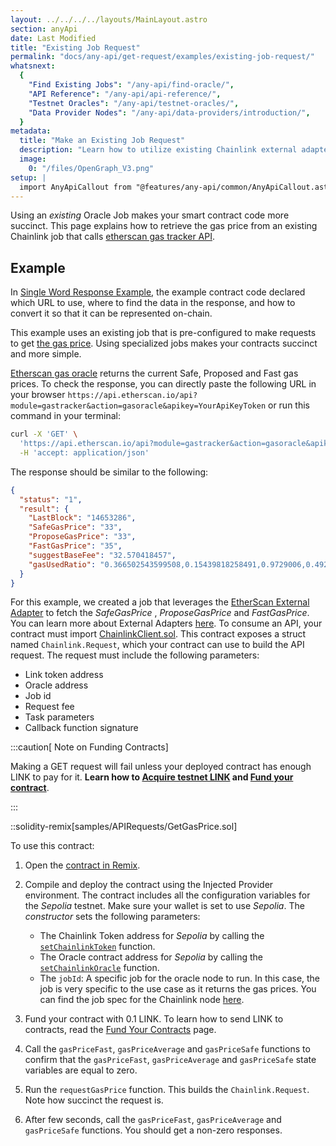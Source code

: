 ```yaml
---
layout: ../../../../layouts/MainLayout.astro
section: anyApi
date: Last Modified
title: "Existing Job Request"
permalink: "docs/any-api/get-request/examples/existing-job-request/"
whatsnext:
  {
    "Find Existing Jobs": "/any-api/find-oracle/",
    "API Reference": "/any-api/api-reference/",
    "Testnet Oracles": "/any-api/testnet-oracles/",
    "Data Provider Nodes": "/any-api/data-providers/introduction/",
  }
metadata:
  title: "Make an Existing Job Request"
  description: "Learn how to utilize existing Chainlink external adapters to make calls to APIs from smart contracts."
  image:
    0: "/files/OpenGraph_V3.png"
setup: |
  import AnyApiCallout from "@features/any-api/common/AnyApiCallout.astro"
---
```


Using an _existing_ Oracle Job makes your smart contract code more succinct. This page explains how to retrieve the gas price from an existing Chainlink job that calls [etherscan gas tracker API](https://docs.etherscan.io/api-endpoints/gas-tracker#get-gas-oracle).

<AnyApiCallout callout="prerequisites" />

## Example

In [Single Word Response Example](/any-api/get-request/examples/single-word-response/), the example contract code declared which URL to use, where to find the data in the response, and how to convert it so that it can be represented on-chain.

This example uses an existing job that is pre-configured to make requests to get [the gas price](https://docs.etherscan.io/api-endpoints/gas-tracker#get-gas-oracle). Using specialized jobs makes your contracts succinct and more simple.

[Etherscan gas oracle](https://docs.etherscan.io/api-endpoints/gas-tracker#get-gas-oracle) returns the current Safe, Proposed and Fast gas prices. To check the response, you can directly paste the following URL in your browser `https://api.etherscan.io/api?module=gastracker&action=gasoracle&apikey=YourApiKeyToken` or run this command in your terminal:

```bash
curl -X 'GET' \
  'https://api.etherscan.io/api?module=gastracker&action=gasoracle&apikey=YourApiKeyToken' \
  -H 'accept: application/json'
```

The response should be similar to the following:

```json
{
  "status": "1",
  "result": {
    "LastBlock": "14653286",
    "SafeGasPrice": "33",
    "ProposeGasPrice": "33",
    "FastGasPrice": "35",
    "suggestBaseFee": "32.570418457",
    "gasUsedRatio": "0.366502543599508,0.15439818258491,0.9729006,0.4925609,0.999657066666667"
  }
}
```

For this example, we created a job that leverages the [EtherScan External Adapter](https://github.com/smartcontractkit/external-adapters-js/tree/develop/packages/sources/etherscan) to fetch the _SafeGasPrice_ , _ProposeGasPrice_ and _FastGasPrice_. You can learn more about External Adapters [here](/chainlink-nodes/external-adapters/external-adapters/).
To consume an API, your contract must import [ChainlinkClient.sol](https://github.com/smartcontractkit/chainlink/blob/master/contracts/src/v0.8/ChainlinkClient.sol). This contract exposes a struct named `Chainlink.Request`, which your contract can use to build the API request. The request must include the following parameters:

- Link token address
- Oracle address
- Job id
- Request fee
- Task parameters
- Callback function signature

:::caution[ Note on Funding Contracts]

Making a GET request will fail unless your deployed contract has enough LINK to pay for it. **Learn how to [Acquire testnet LINK](/resources/acquire-link/) and [Fund your contract](/resources/fund-your-contract/)**.

:::

::solidity-remix[samples/APIRequests/GetGasPrice.sol]

To use this contract:

1. Open the [contract in Remix](https://remix.ethereum.org/#url=https://docs.chain.link/samples/APIRequests/GetGasPrice.sol).

1. Compile and deploy the contract using the Injected Provider environment. The contract includes all the configuration variables for the _Sepolia_ testnet. Make sure your wallet is set to use _Sepolia_. The _constructor_ sets the following parameters:

   - The Chainlink Token address for _Sepolia_ by calling the [`setChainlinkToken`](/any-api/api-reference/#setchainlinktoken) function.
   - The Oracle contract address for _Sepolia_ by calling the [`setChainlinkOracle`](/any-api/api-reference/#setchainlinkoracle) function.
   - The `jobId`: A specific job for the oracle node to run. In this case, the job is very specific to the use case as it returns the gas prices. You can find the job spec for the Chainlink node [here](/chainlink-nodes/job-specs/direct-request-existing-job/).

1. Fund your contract with 0.1 LINK. To learn how to send LINK to contracts, read the [Fund Your Contracts](/resources/fund-your-contract/) page.

1. Call the `gasPriceFast`, `gasPriceAverage` and `gasPriceSafe` functions to confirm that the `gasPriceFast`, `gasPriceAverage` and `gasPriceSafe` state variables are equal to zero.

1. Run the `requestGasPrice` function. This builds the `Chainlink.Request`. Note how succinct the request is.

1. After few seconds, call the `gasPriceFast`, `gasPriceAverage` and `gasPriceSafe` functions. You should get a non-zero responses.

<AnyApiCallout callout="common" />
